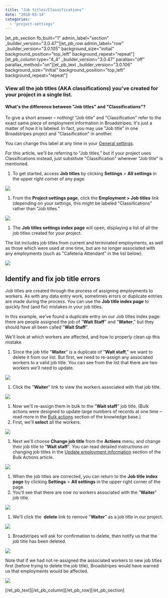 ```yaml
---
title: "Job titles/Classifications"
date: "2018-03-14"
categories: 
  - "project-settings"
---
```


\[et\_pb\_section fb\_built="1" admin\_label="section" \_builder\_version="3.0.47"\]\[et\_pb\_row admin\_label="row" \_builder\_version="3.0.105" background\_size="initial" background\_position="top\_left" background\_repeat="repeat"\]\[et\_pb\_column type="4\_4" \_builder\_version="3.0.47" parallax="off" parallax\_method="on"\]\[et\_pb\_text \_builder\_version="3.0.106" background\_size="initial" background\_position="top\_left" background\_repeat="repeat"\]

### View all the job titles (AKA classifications) you've created for your project in a single list.

#### What's the difference between "Job titles" and "Classifications"?

To give a short answer – nothing! "Job title" and "Classification" refer to the exact same piece of employment information in Broadstripes; it's just a matter of how it is labeled. In fact, you may use "Job title" in one Broadstripes project and "Classification" in another.

You can change this label at any time in your [General settings](../general-settings/).

For this article, we'll be referring to "Job titles," but if your project uses Classifications instead, just substitute "Classification" wherever "Job title" is mentioned.

1. To get started, access **Job titles** by clicking **Settings** > **All settings** in the upper right corner of any page.

[![](images/a64ce1b-AllSettingsmenu-1.png)](../../../../wp-content/uploads/2018/03/a64ce1b-AllSettingsmenu-1.png)

1. From the **Project settings page**, click the **Employment > Job titles** link (depending on your settings, this might be labeled "Classifications" rather than "Job titles."

[![](images/9d4beff-JobTitlLink.png)](../../../../wp-content/uploads/2018/03/9d4beff-JobTitlLink.png)

1. The **Job titles settings index page** will open, displaying a list of all the job titles created for your project.

The list includes job titles from current and terminated employments, as well as those which were used at one time, but are no longer associated with any employments (such as "Cafeteria Attendant" in the list below).

[![](images/81be560-EmpJobTitlesIndex.png)](../../../../wp-content/uploads/2018/03/81be560-EmpJobTitlesIndex.png)

## Identify and fix job title errors

Job titles are created through the process of assigning employments to workers. As with any data entry work, sometimes errors or duplicate entries are made during the process. You can use the **Job title index page** to quickly find (and fix) mistakes in your job titles.

In this example, we've found a duplicate entry on our Job titles index page: there are people assigned the job of "**Wait Staff**" and "**Waiter**," but they should have all been called "**Wait Staff**".

We'll look at which workers are affected, and how to properly clean up this mistake.

1. Since the job title "**Waiter**" is a duplicate of "**Wait staff**," we want to delete it from our list. But first, we need to re-assign any associated workers to a valid job title. You can see from the list that there are two workers we'll need to update.

[![](images/89e8045-JobTitlDupl.png)](../../../../wp-content/uploads/2018/03/89e8045-JobTitlDupl.png)

1. Click the "**Waiter**" link to view the workers associated with that job title.

[![](images/1f6d473-JobTitlDuplClickLink.png)](../../../../wp-content/uploads/2018/03/1f6d473-JobTitlDuplClickLink.png)

1. Now we'll re-assign them in bulk to the "**Wait staff**" job title. (Bulk actions were designed to update large numbers of records at one time – read more in the [Bulk actions](../../../using-broadstripes/working-with-search-results/bulk-actions/) section of the knowledge base.)
2. First, we'll **select** all the workers.

[![](images/21f4bda-JobTitleDupSelectAll.png)](../../../../wp-content/uploads/2018/03/21f4bda-JobTitleDupSelectAll.png)

1. Next we'll choose **Change job title** from the **Actions** menu, and change their job title to "**Wait staff**". You can read detailed instructions on changing job titles in the [Update employment information](../../../using-broadstripes/working-with-search-results/bulk-actions/) section of the Bulk Actions article.

[![](images/b571341-JobTitleDupSelectChangeJob.png)](../../../../wp-content/uploads/2018/03/b571341-JobTitleDupSelectChangeJob.png)

1. When the job titles are corrected, you can return to the **Job title index page** by clicking **Settings** > **All settings** in the upper right corner of the page.
2. You'll see that there are now no workers associated with the "**Waiter**" job title.

[![](images/9496e30-JobTitlNoEmplAssoc.png)](../../../../wp-content/uploads/2018/03/9496e30-JobTitlNoEmplAssoc.png)

1. We'll click the  **delete** link to remove "**Waiter**" as a job title in our project.

[![](images/2566a29-JobTitlDuplDelete.png)](../../../../wp-content/uploads/2018/03/2566a29-JobTitlDuplDelete.png)

1. Broadstripes will ask for confirmation to delete, then notify us that the job title has been deleted.

[![](images/b1de655-JobTitlDuplDeleteSuccess.png)](../../../../wp-content/uploads/2018/03/b1de655-JobTitlDuplDeleteSuccess.png)

Note that if we had not re-assigned the associated workers to new job titles first (before trying to delete the job title), Broadstripes would have warned us that employments would be affected.

[![](images/ad84c1a-JobTitlDeleteWarning.png)](../../../../wp-content/uploads/2018/03/ad84c1a-JobTitlDeleteWarning.png)

\[/et\_pb\_text\]\[/et\_pb\_column\]\[/et\_pb\_row\]\[/et\_pb\_section\]
